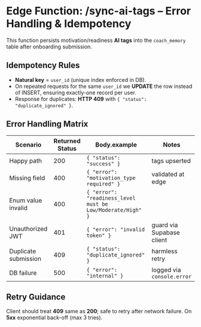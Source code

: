 # Edge Function: /sync-ai-tags – Error Handling & Idempotency

This function persists motivation/readiness **AI tags** into the `coach_memory`
table after onboarding submission.

## Idempotency Rules

- **Natural key** = `user_id` (unique index enforced in DB).
- On repeated requests for the same `user_id` we **UPDATE** the row instead of
  INSERT, ensuring exactly-one record per user.
- Response for duplicates: **HTTP 409** with
  `{ "status": "duplicate_ignored" }`.

## Error Handling Matrix

| Scenario             | Returned Status | Body.example                                               | Notes                      |
| -------------------- | --------------- | ---------------------------------------------------------- | -------------------------- |
| Happy path           | 200             | `{ "status": "success" }`                                  | tags upserted              |
| Missing field        | 400             | `{ "error": "motivation_type required" }`                  | validated at edge          |
| Enum value invalid   | 400             | `{ "error": "readiness_level must be Low/Moderate/High" }` |                            |
| Unauthorized JWT     | 401             | `{ "error": "invalid token" }`                             | guard via Supabase client  |
| Duplicate submission | 409             | `{ "status": "duplicate_ignored" }`                        | harmless retry             |
| DB failure           | 500             | `{ "error": "internal" }`                                  | logged via `console.error` |

## Retry Guidance

Client should treat **409** same as **200**; safe to retry after network
failure. On **5xx** exponential back-off (max 3 tries).

